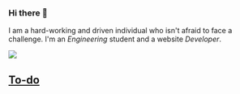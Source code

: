 ### Hi there 👋
I am a hard-working and driven individual who isn't afraid to face a challenge. I'm an *Engineering* student and a website *Developer*.

![](welcome.svg)

## [To-do](https://abdullahmuslim.github.io/to-do)
